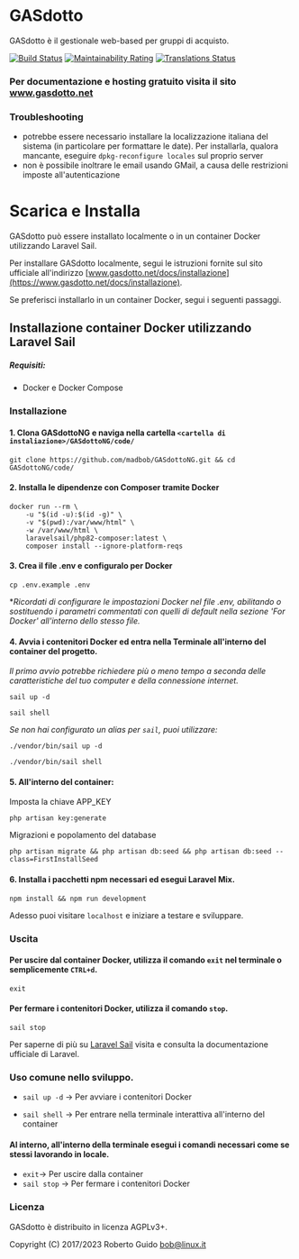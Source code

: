 # GASdotto

GASdotto è il gestionale web-based per gruppi di acquisto.

[![Build Status](https://github.com/madbob/gasdottong/actions/workflows/test.yml/badge.svg)](https://github.com/madbob/GASdottoNG/actions)
[![Maintainability Rating](https://sonarcloud.io/api/project_badges/measure?project=madbob_GASdottoNG&metric=sqale_rating)](https://sonarcloud.io/summary/new_code?id=madbob_GASdottoNG)
[![Translations Status](https://hosted.weblate.org/widgets/gasdottong/-/translations/svg-badge.svg)](https://hosted.weblate.org/engage/gasdottong/?utm_source=widget)

### Per documentazione e hosting gratuito visita il sito www.gasdotto.net

### Troubleshooting

* potrebbe essere necessario installare la localizzazione italiana del sistema (in particolare per formattare le date). Per installarla, qualora mancante, eseguire `dpkg-reconfigure locales` sul proprio server
* non è possibile inoltrare le email usando GMail, a causa delle restrizioni imposte all'autenticazione

# Scarica e Installa
GASdotto può essere installato localmente o in un container Docker utilizzando Laravel Sail.

Per installare GASdotto localmente, segui le istruzioni fornite sul sito ufficiale all'indirizzo [www.gasdotto.net/docs/installazione](https://www.gasdotto.net/docs/installazione).

Se preferisci installarlo in un container Docker, segui i seguenti passaggi.

## Installazione container Docker utilizzando Laravel Sail

##### Requisiti:

- Docker e Docker Compose

### Installazione

#### 1. Clona GASdottoNG e naviga nella cartella `<cartella di instaliazione>/GASdottoNG/code/`
```shell
git clone https://github.com/madbob/GASdottoNG.git && cd GASdottoNG/code/
```

#### 2. Installa le dipendenze con Composer tramite Docker
```shell
docker run --rm \
    -u "$(id -u):$(id -g)" \
    -v "$(pwd):/var/www/html" \
    -w /var/www/html \
    laravelsail/php82-composer:latest \
    composer install --ignore-platform-reqs
```

#### 3. Crea il file .env e configuralo per Docker
```shell
cp .env.example .env
```
**Ricordati di configurare le impostazioni Docker nel file .env, abilitando o sostituendo i parametri commentati con quelli di default nella sezione 'For Docker' all'interno dello stesso file.*

#### 4. Avvia i contenitori Docker ed entra nella Terminale all'interno del container del progetto.
*Il primo avvio potrebbe richiedere più o meno tempo a seconda delle caratteristiche del tuo computer e della connessione internet.*
```shell
sail up -d
```
```shell
sail shell
```

*Se non hai configurato un alias per `sail`, puoi utilizzare:*

```shell
./vendor/bin/sail up -d
```

```shell
./vendor/bin/sail shell
```

#### 5. All'interno del container:
Imposta la chiave APP_KEY

```shell
php artisan key:generate
```
Migrazioni e popolamento del database

```shell
php artisan migrate && php artisan db:seed && php artisan db:seed --class=FirstInstallSeed
```

#### 6. Installa i pacchetti npm necessari ed esegui Laravel Mix.
```shell
npm install && npm run development
```

Adesso puoi visitare `localhost` e iniziare a testare e sviluppare.

### Uscita

#### Per uscire dal container Docker, utilizza il comando `exit` nel terminale o semplicemente `CTRL+d`.
`exit`

#### Per fermare i contenitori Docker, utilizza il comando `stop`.
`sail stop`

Per saperne di più su [Laravel Sail](https://laravel.com/docs/master/sail)
visita e consulta la documentazione ufficiale di Laravel.

### Uso comune nello sviluppo.
- `sail up -d` -> Per avviare i contenitori Docker

- `sail shell` -> Per entrare nella terminale interattiva all'interno del container

#### Al interno, all'interno della terminale esegui i comandi necessari come se stessi lavorando in locale.

- `exit`-> Per uscire dalla container
- `sail stop` -> Per fermare i contenitori Docker

### Licenza

GASdotto è distribuito in licenza AGPLv3+.

Copyright (C) 2017/2023 Roberto Guido <bob@linux.it>
